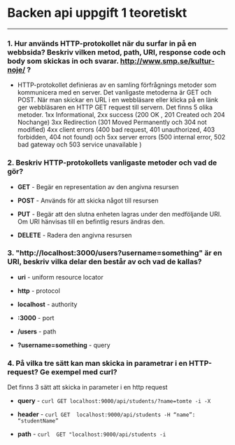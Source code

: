 # Backen api uppgift 1 teoretiskt
------

### 1. Hur används HTTP-protokollet när du surfar in på en webbsida? Beskriv vilken metod, path, URI, response code och body som skickas in och svarar. <http://www.smp.se/kultur-noje/> ?

 - HTTP-protokollet definieras av en samling 
  förfrågnings metoder som kommunicera med en server. Det vanligaste metoderna är GET och POST.
  När man skickar en URL i en webbläsare eller klicka på en länk ger webbläsaren en HTTP GET request till servern. Det finns 5 olika metoder. 
  1xx Informational, 2xx success (200 OK , 201 Created och 204 Nochange)
  3xx Redirection (301 Moved Permanently och 304 not modified)
  4xx client errors (400 bad request, 401 unauthorized, 403 forbidden, 404 not found) och 5xx server errors (500 internal error, 502 bad gateway och 503 service unavailable )

### 2. Beskriv HTTP-protokollets vanligaste metoder och vad de gör?

 - **GET** - Begär en representation av den angivna resursen

 - **POST** - Används för att skicka något till resursen

 - **PUT** - Begär att den slutna enheten lagras under den medföljande URI. Om URI hänvisas till en befintlig resurs ändras den. 

 - **DELETE** - Radera den angivna resursen

### 3. "http://localhost:3000/users?username=something" är en URI, beskriv vilka delar den består av och vad de kallas?

 - **uri** - uniform resource locator

 - **http** - protocol

 - **localhost** - authority

 - **:3000** - port 

 - **/users** - path

- **?username=something** - query

### 4. På vilka tre sätt kan man skicka in parametrar i en HTTP-request? Ge exempel med curl?

  Det finns 3 sätt att skicka in parameter i en http request
   
  -  **query** - `curl GET localhost:9000/api/students/?name=tomte -i -X`

  - **header** - `curl GET  localhost:9000/api/students -H “name”: “studentName”`

  - **path** - `curl  GET "localhost:9000/api/students -i`

